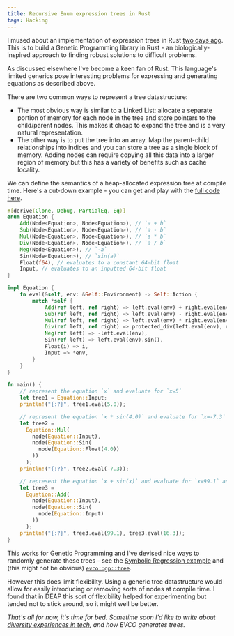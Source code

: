 ```yaml
---
title: Recursive Enum expression trees in Rust
tags: Hacking
---
```

I mused about an implementation of expression trees in Rust [two days ago](https://46b.it/2017/rust-generating-syntax-trees/). This is to build a Genetic Programming library in Rust - an biologically-inspired approach to finding robust solutions to difficult problems.

As discussed elsewhere I've become a keen fan of Rust. This language's limited generics pose interesting problems for expressing and generating equations as described above.

There are two common ways to represent a tree datastructure:
<!--more-->

* The most obvious way is similar to a Linked List: allocate a separate portion of memory for each node in the tree and store pointers to the child/parent nodes. This makes it cheap to expand the tree and is a very natural representation.
* The other way is to put the tree into an array. Map the parent-child relationships into indices and you can store a tree as a single block of memory. Adding nodes can require copying all this data into a larger region of memory but this has a variety of benefits such as cache locality.

We can define the semantics of a heap-allocated expression tree at compile time. Here's a cut-down example - you can get and play with the [full code here](https://play.rust-lang.org/?gist=ddbde8dbeacb4f501995aef551f5ac7f&version=stable&backtrace=0).

``` rust
#[derive(Clone, Debug, PartialEq, Eq)]
enum Equation {
    Add(Node<Equation>, Node<Equation>), // `a + b`
    Sub(Node<Equation>, Node<Equation>), // `a - b`
    Mul(Node<Equation>, Node<Equation>), // `a * b`
    Div(Node<Equation>, Node<Equation>), // `a / b`
    Neg(Node<Equation>), // `-a`
    Sin(Node<Equation>), // `sin(a)`
    Float(f64), // evaluates to a constant 64-bit float
    Input, // evaluates to an inputted 64-bit float
}

impl Equation {
    fn eval(&self, env: &Self::Environment) -> Self::Action {
        match *self {
            Add(ref left, ref right) => left.eval(env) + right.eval(env),
            Sub(ref left, ref right) => left.eval(env) - right.eval(env),
            Mul(ref left, ref right) => left.eval(env) * right.eval(env),
            Div(ref left, ref right) => protected_div(left.eval(env), right.eval(env)),
            Neg(ref left) => -left.eval(env),
            Sin(ref left) => left.eval(env).sin(),
            Float(i) => i,
            Input => *env,
        }
    }
}

fn main() {
    // represent the equation `x` and evaluate for `x=5`
    let tree1 = Equation::Input;
    println!("{:?}", tree1.eval(5.0));

    // represent the equation `x * sin(4.0)` and evaluate for `x=-7.3`
    let tree2 =
      Equation::Mul(
        node(Equation::Input),
        node(Equation::Sin(
          node(Equation::Float(4.0))
        ))
      );
    println!("{:?}", tree2.eval(-7.3));

    // represent the equation `x + sin(x)` and evaluate for `x=99.1` and `x=16.3`
    let tree3 =
      Equation::Add(
        node(Equation::Input),
        node(Equation::Sin(
          node(Equation::Input)
        ))
      );
    println!("{:?}", tree3.eval(99.1), tree3.eval(16.3));
}
```

This works for Genetic Programming and I've devised nice ways to randomly generate these trees - see the [Symbolic Regression example](https://github.com/46bit/evco/blob/master/examples/symbolic_regression.rs) and (this might not be obvious) [`evco::gp::tree`](https://46bit.github.io/evco/evco/gp/tree/index.html).

However this does limit flexibility. Using a generic tree datastructure would allow for easily introducing or removing sorts of nodes at compile time. I found that in DEAP this sort of flexibility helped for experimenting but tended not to stick around, so it might well be better.

*That's all for now, it's time for bed. Sometime soon I'd like to write about [diversity experiences in tech](https://www.theguardian.com/world/2017/mar/01/silicon-valley-sexual-harassment-startups), and how EVCO generates trees.*
